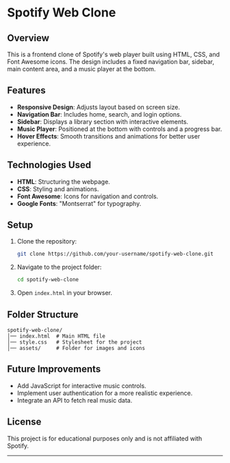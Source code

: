 # Spotify Web Clone

## Overview
This is a frontend clone of Spotify's web player built using HTML, CSS, and Font Awesome icons. The design includes a fixed navigation bar, sidebar, main content area, and a music player at the bottom.

## Features
- **Responsive Design**: Adjusts layout based on screen size.
- **Navigation Bar**: Includes home, search, and login options.
- **Sidebar**: Displays a library section with interactive elements.
- **Music Player**: Positioned at the bottom with controls and a progress bar.
- **Hover Effects**: Smooth transitions and animations for better user experience.

## Technologies Used
- **HTML**: Structuring the webpage.
- **CSS**: Styling and animations.
- **Font Awesome**: Icons for navigation and controls.
- **Google Fonts**: "Montserrat" for typography.

## Setup
1. Clone the repository:
   ```sh
   git clone https://github.com/your-username/spotify-web-clone.git
   ```
2. Navigate to the project folder:
   ```sh
   cd spotify-web-clone
   ```
3. Open `index.html` in your browser.

## Folder Structure
```
spotify-web-clone/
│── index.html  # Main HTML file
│── style.css   # Stylesheet for the project
│── assets/     # Folder for images and icons
```

## Future Improvements
- Add JavaScript for interactive music controls.
- Implement user authentication for a more realistic experience.
- Integrate an API to fetch real music data.

## License
This project is for educational purposes only and is not affiliated with Spotify.

---
